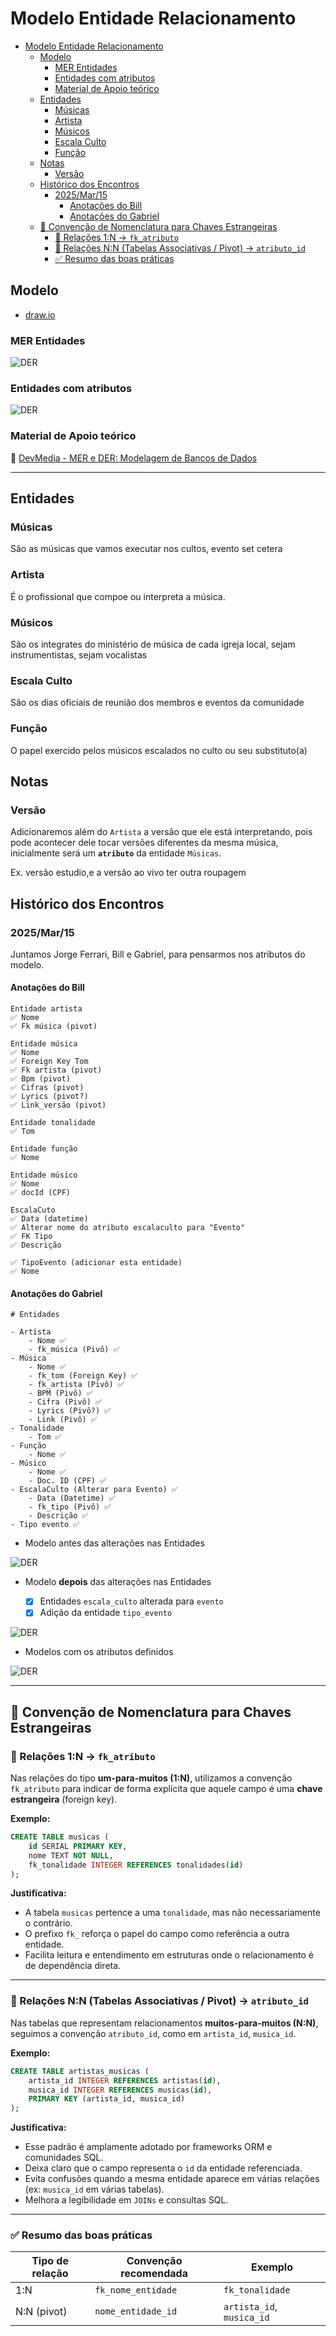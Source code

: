 # Modelo Entidade Relacionamento

- [Modelo Entidade Relacionamento](#modelo-entidade-relacionamento)
  - [Modelo](#modelo)
    - [MER Entidades](#mer-entidades)
    - [Entidades com atributos](#entidades-com-atributos)
    - [Material de Apoio teórico](#material-de-apoio-teórico)
  - [Entidades](#entidades)
    - [Músicas](#músicas)
    - [Artista](#artista)
    - [Músicos](#músicos)
    - [Escala Culto](#escala-culto)
    - [Função](#função)
  - [Notas](#notas)
    - [Versão](#versão)
  - [Histórico dos Encontros](#histórico-dos-encontros)
    - [2025/Mar/15](#2025mar15)
      - [Anotações do Bill](#anotações-do-bill)
      - [Anotações do Gabriel](#anotações-do-gabriel)
  - [🔗 Convenção de Nomenclatura para Chaves Estrangeiras](#-convenção-de-nomenclatura-para-chaves-estrangeiras)
    - [📌 Relações 1:N → `fk_atributo`](#-relações-1n--fk_atributo)
    - [🔁 Relações N:N (Tabelas Associativas / Pivot) → `atributo_id`](#-relações-nn-tabelas-associativas--pivot--atributo_id)
    - [✅ Resumo das boas práticas](#-resumo-das-boas-práticas)

## Modelo

- [draw.io](https://app.diagrams.net/#HChewieSoft%2FEscalaCanto%2Fmain%2Fmodelo_entidade_relacionamento.drawio#%7B%22pageId%22%3A%22eujvrq_PeS3J3ftfPqxR%22%7D)

### MER Entidades

![DER](./assets/modelo_entidade_relacionamento-MER_ver3.svg)

### Entidades com atributos

![DER](./assets/modelo_entidade_relacionamento-MER_ver4.drawio.svg)

### Material de Apoio teórico

:link: [DevMedia - MER e DER: Modelagem de Bancos de Dados](https://www.devmedia.com.br/mer-e-der-modelagem-de-bancos-de-dados/14332)

---

## Entidades

### Músicas

São as músicas que vamos executar nos cultos, evento set cetera

### Artista

É o profissional que compoe ou interpreta a música.

### Músicos

São os integrates do ministério de música de cada igreja local, sejam instrumentistas, sejam vocalistas

### Escala Culto

São os dias oficiais de reunião dos membros e eventos  da comunidade

### Função

O papel exercido pelos músicos escalados no culto ou seu substituto(a)

## Notas

### Versão

Adicionaremos além do `Artista` a versão que ele está interpretando, pois pode acontecer dele tocar versões diferentes da mesma música, inicialmente será um **`atributo`** da entidade `Músicas`.

Ex. versão estudio,e a versão ao vivo ter outra roupagem

## Histórico dos Encontros

### 2025/Mar/15

Juntamos Jorge Ferrari, Bill e Gabriel, para pensarmos nos atributos do modelo. 

#### Anotações do Bill

```text
Entidade artista 
✅ Nome
✅ Fk música (pivot)

Entidade música
✅ Nome
✅ Foreign Key Tom
✅ Fk artista (pivot)
✅ Bpm (pivot)
✅ Cifras (pivot)
✅ Lyrics (pivot?)
✅ Link_versão (pivot)

Entidade tonalidade
✅ Tom

Entidade função
✅ Nome

Entidade músico
✅ Nome
✅ docId (CPF)

EscalaCuto
✅ Data (datetime)
✅ Alterar nome do atributo escalaculto para "Evento"
✅ FK Tipo
✅ Descrição

✅ TipoEvento (adicionar esta entidade)
✅ Nome
```

#### Anotações do Gabriel

```text
# Entidades

- Artista
    - Nome ✅
    - fk_música (Pivô) ✅
- Música
    - Nome ✅
    - fk_tom (Foreign Key) ✅
    - fk_artista (Pivô) ✅
    - BPM (Pivô) ✅
    - Cifra (Pivô) ✅
    - Lyrics (Pivô?) ✅
    - Link (Pivô) ✅
- Tonalidade
    - Tom ✅
- Função
    - Nome ✅
- Músico
    - Nome ✅
    - Doc. ID (CPF) ✅
- EscalaCulto (Alterar para Evento) ✅
    - Data (Datetime) ✅
    - fk_tipo (Pivô) ✅
    - Descrição ✅
- Tipo evento ✅
```

- Modelo antes das alterações nas Entidades

![DER](./modelo_entidade_relacionamento.drawio.svg)

- Modelo **depois** das alterações nas Entidades

  - [x] Entidades `escala_culto` alterada para `evento`
  - [x] Adição da entidade `tipo_evento`

![DER](./assets/modelo_entidade_relacionamento-MER_ver3.svg)

- Modelos com os atributos definidos

![DER](./assets/modelo_entidade_relacionamento-MER_ver4.drawio.svg)

---

## 🔗 Convenção de Nomenclatura para Chaves Estrangeiras

### 📌 Relações 1:N → `fk_atributo`

Nas relações do tipo **um-para-muitos (1:N)**, utilizamos a convenção `fk_atributo` para indicar de forma explícita que aquele campo é uma **chave estrangeira** (foreign key).

**Exemplo:**

```sql
CREATE TABLE musicas (
    id SERIAL PRIMARY KEY,
    nome TEXT NOT NULL,
    fk_tonalidade INTEGER REFERENCES tonalidades(id)
);
```

**Justificativa:**

- A tabela `musicas` pertence a uma `tonalidade`, mas não necessariamente o contrário.
- O prefixo `fk_` reforça o papel do campo como referência a outra entidade.
- Facilita leitura e entendimento em estruturas onde o relacionamento é de dependência direta.

---

### 🔁 Relações N:N (Tabelas Associativas / Pivot) → `atributo_id`

Nas tabelas que representam relacionamentos **muitos-para-muitos (N:N)**, seguimos a convenção `atributo_id`, como em `artista_id`, `musica_id`.

**Exemplo:**

```sql
CREATE TABLE artistas_musicas (
    artista_id INTEGER REFERENCES artistas(id),
    musica_id INTEGER REFERENCES musicas(id),
    PRIMARY KEY (artista_id, musica_id)
);
```

**Justificativa:**

- Esse padrão é amplamente adotado por frameworks ORM e comunidades SQL.
- Deixa claro que o campo representa o `id` da entidade referenciada.
- Evita confusões quando a mesma entidade aparece em várias relações (ex: `musica_id` em várias tabelas).
- Melhora a legibilidade em `JOINs` e consultas SQL.

---

### ✅ Resumo das boas práticas

| Tipo de relação | Convenção recomendada | Exemplo                    |
|-----------------|------------------------|----------------------------|
| 1:N             | `fk_nome_entidade`     | `fk_tonalidade`            |
| N:N (pivot)     | `nome_entidade_id`     | `artista_id`, `musica_id`  |